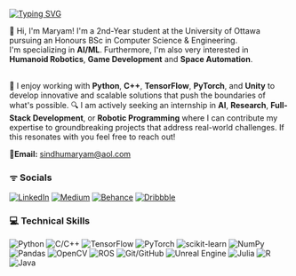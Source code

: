<!-- Name: Maryam Sindhu -->
<!-- Date: 19-06-2024 --> 
<!-- Tech Used: HTML (Language), MarkDown (Language) --> 

[![Typing SVG](https://readme-typing-svg.herokuapp.com?font=Cal+Sans&size=30&letterSpacing=-1px&pause=1000&color=254FC9&vCenter=true&width=450&lines=Welcome+to+my+Github!;I'm+Maryam.;Artist+%2F+Coder+%2F+Designer+%2F+Visionary)](https://git.io/typing-svg)

<!-- A little about me section --> 
<div align="left">
👋 Hi, I'm Maryam! I'm a 2nd-Year student at the University of Ottawa pursuing an Honours BSc in Computer Science & Engineering. <br>  I'm specializing in <strong>AI/ML</strong>. Furthermore, I'm also very interested in <strong>Humanoid Robotics</strong>, <strong>Game Development</strong> and <strong>Space Automation</strong>. 
    
<br>🚀 I enjoy working with **Python**, **C++**, **TensorFlow**, **PyTorch**, and **Unity** to develop innovative and scalable solutions that push the boundaries of what's possible. 
🔍 I am actively seeking an internship in **AI**, **Research**, **Full-Stack Development**, or **Robotic Programming** where I can contribute my expertise to groundbreaking projects that address real-world challenges. If this resonates with you feel free to reach out!

📧**Email:** sindhumaryam@aol.com

### ᯤ **Socials**<br/>

[![LinkedIn](https://img.shields.io/badge/LinkedIn-0077B5?style=flat&logo=linkedin&logoColor=white)](https://www.linkedin.com/in/maryamsindhu/)
[![Medium](https://img.shields.io/badge/Medium-12100E?style=flat&logo=medium&logoColor=white)](https://medium.com/@mrym_)
[![Behance](https://img.shields.io/badge/Behance-1769FF?style=flat&logo=behance&logoColor=white)](https://www.behance.net/maryamsindhu)
[![Dribbble](https://img.shields.io/badge/Dribbble-FE4C75?style=flat&logo=dribbble&logoColor=white)](https://dribbble.com/maryamk99)


### 💻 **Technical Skills**<br/>
![Python](https://img.shields.io/badge/Python-%233776AB?style=flat-square&logo=python&logoColor=white) ![C/C++](https://img.shields.io/badge/C%2FC%2B%2B-%2300599C?style=flat-square&logo=c%2B%2B&logoColor=white) ![TensorFlow](https://img.shields.io/badge/TensorFlow-%23FF6F00?style=flat-square&logo=tensorflow&logoColor=white) ![PyTorch](https://img.shields.io/badge/PyTorch-%23EE4C2C?style=flat-square&logo=pytorch&logoColor=white) ![scikit-learn](https://img.shields.io/badge/scikit--learn-%234EA94B?style=flat-square&logo=scikit-learn&logoColor=white) ![NumPy](https://img.shields.io/badge/NumPy-%23013243?style=flat-square&logo=numpy&logoColor=white) ![Pandas](https://img.shields.io/badge/pandas-%23150458?style=flat-square&logo=pandas&logoColor=white) ![OpenCV](https://img.shields.io/badge/OpenCV-%235C3EE8?style=flat-square&logo=opencv&logoColor=white) ![ROS](https://img.shields.io/badge/ROS-%23409FFF?style=flat-square&logo=ros&logoColor=white) ![Git/GitHub](https://img.shields.io/badge/Git%2FGitHub-%23181717?style=flat-square&logo=github) ![Unreal Engine](https://img.shields.io/badge/Unreal%20Engine-%23313131?style=flat-square&logo=unreal-engine&logoColor=white) ![Julia](https://img.shields.io/badge/Julia-%23A8C5FF?style=flat-square&logo=julia&logoColor=white) ![R](https://img.shields.io/badge/R-%23276DC3?style=flat-square&logo=r&logoColor=white) ![Java](https://img.shields.io/badge/Java-%23ED8B00?style=flat-square&logo=java&logoColor=white)



